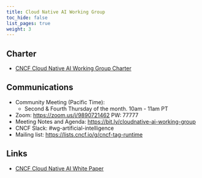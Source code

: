 ```yaml
---
title: Cloud Native AI Working Group
toc_hide: false
list_pages: true
weight: 3
---
```


## Charter

* [CNCF Cloud Native AI Working Group Charter](charter/)

## Communications

* Community Meeting (Pacific Time):
  * Second & Fourth Thursday of the month. 10am - 11am PT
* Zoom: https://zoom.us/j/9890721462 PW: 77777
* Meeting Notes and Agenda: https://bit.ly/cloudnative-ai-working-group
* CNCF Slack: #wg-artificial-intelligence
* Mailing list: https://lists.cncf.io/g/cncf-tag-runtime

## Links

* [CNCF Cloud Native AI White Paper](/whitepapers/cloudnativeai/)
